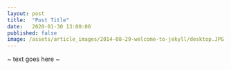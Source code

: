 ```yaml
---
layout: post
title:  "Post Title"
date:   2020-01-30 13:00:00
published: false
image: /assets/article_images/2014-08-29-welcome-to-jekyll/desktop.JPG
---
```


~ text goes here ~
